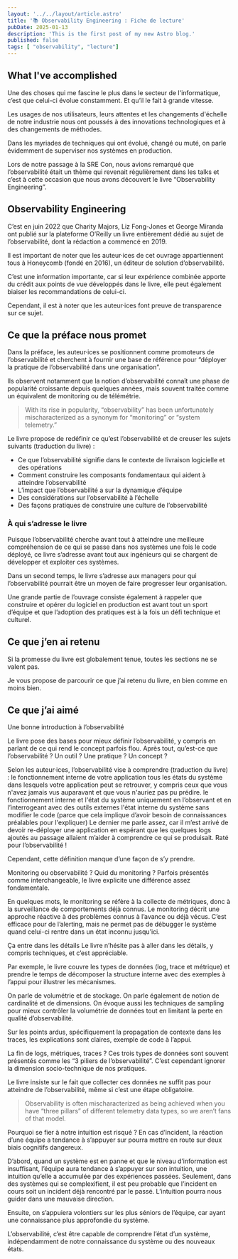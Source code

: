 ```yaml
---
layout: '../../layout/article.astro'
title: '📚 Observability Engineering : Fiche de lecture'
pubDate: 2025-01-13
description: 'This is the first post of my new Astro blog.'
published: false
tags: [ "observability", "lecture"]
---
```


## What I've accomplished

Une des choses qui me fascine le plus dans le secteur de l'informatique, c’est que celui-ci évolue constamment. Et qu’il
le fait à grande vitesse.

Les usages de nos utilisateurs, leurs attentes et les changements d'échelle de notre industrie nous ont poussés à des
innovations technologiques et à des changements de méthodes.

Dans les myriades de techniques qui ont évolué, changé ou muté, on parle évidemment de superviser nos systèmes en
production.

Lors de notre passage à la SRE Con, nous avions remarqué que l’observabilité était un thème qui revenait régulièrement
dans les talks et c’est à cette occasion que nous avons découvert le livre “Observability Engineering”.

## Observability Engineering

C’est en juin 2022 que Charity Majors, Liz Fong-Jones et George Miranda ont publié sur la plateforme O’Reilly un livre entièrement dédié au sujet de l’observabilité, dont la rédaction a commencé en 2019.

Il est important de noter que les auteur·ices de cet ouvrage appartiennent tous à Honeycomb (fondé en 2016), un éditeur de solution d’observabilité.

C’est une information importante, car si leur expérience combinée apporte du crédit aux points de vue développés dans le livre, elle peut également biaiser les recommandations de celui-ci.

Cependant, il est à noter que les auteur·ices font preuve de transparence sur ce sujet.

## Ce que la préface nous promet

Dans la préface, les auteur·ices se positionnent comme promoteurs de l’observabilité et cherchent à fournir une base de référence pour “déployer la pratique de l’observabilité dans une organisation”.

Ils observent notamment que la notion d’observabilité connaît une phase de popularité croissante depuis quelques années, mais souvent traitée comme un équivalent de monitoring ou de télémétrie.

> With its rise in popularity, “observability” has been unfortunately mischaracterized as a synonym for “monitoring” or “system telemetry.”

Le livre propose de redéfinir ce qu’est l’observabilité et de creuser les sujets suivants (traduction du livre) :

* Ce que l’observabilité signifie dans le contexte de livraison logicielle et des opérations
* Comment construire les composants fondamentaux qui aident à atteindre l’observabilité
* L’impact que l’observabilité a sur la dynamique d’équipe
* Des considérations sur l’observabilité à l’échelle
* Des façons pratiques de construire une culture de l’observabilité

### À qui s’adresse le livre

Puisque l’observabilité cherche avant tout à atteindre une meilleure compréhension de ce qui se passe dans nos systèmes une fois le code déployé, ce livre s’adresse avant tout aux ingénieurs qui se chargent de développer et exploiter ces systèmes.

Dans un second temps, le livre s’adresse aux managers pour qui l’observabilité pourrait être un moyen de faire progresser leur organisation.

Une grande partie de l’ouvrage consiste également à rappeler que construire et opérer du logiciel en production est avant tout un sport d’équipe et que l’adoption des pratiques est à la fois un défi technique et culturel.

## Ce que j’en ai retenu

Si la promesse du livre est globalement tenue, toutes les sections ne se valent pas.

Je vous propose de parcourir ce que j’ai retenu du livre, en bien comme en moins bien.

## Ce que j’ai aimé

Une bonne introduction à l’observabilité


Le livre pose des bases pour mieux définir l’observabilité, y compris en parlant de ce qui rend le concept parfois flou. Après tout, qu’est-ce que l’observabilité ? Un outil ? Une pratique ? Un concept ?

Selon les auteur·ices, l’observabilité vise à comprendre (traduction du livre) :
le fonctionnement interne de votre application
tous les états du système dans lesquels votre application peut se retrouver, y compris ceux que vous n'avez jamais vus auparavant et que vous n'auriez pas pu prédire.
le fonctionnement interne et l'état du système uniquement en l’observant et en l’interrogeant avec des outils externes
l'état interne du système sans modifier le code (parce que cela implique d’avoir besoin de connaissances préalables pour l'expliquer)
Le dernier me parle assez, car il m’est arrivé de devoir re-déployer une application en espérant que les quelques logs ajoutés au passage allaient m’aider à comprendre ce qui se produisait. Raté pour l’observabilité !

Cependant, cette définition manque d’une façon de s’y prendre.

Monitoring ou observabilité ? Quid du monitoring ?
Parfois présentés comme interchangeable, le livre explicite une différence assez fondamentale.

En quelques mots, le monitoring se réfère à la collecte de métriques, donc à la surveillance de comportements déjà connus.
Le monitoring décrit une approche réactive à des problèmes connus à l’avance ou déjà vécus. C’est efficace pour de l’alerting, mais ne permet pas de débugger le système quand celui-ci rentre dans un état inconnu jusqu’ici.

Ça entre dans les détails
Le livre n’hésite pas à aller dans les détails, y compris techniques, et c’est appréciable.


Par exemple, le livre couvre les types de données (log, trace et métrique) et prendre le temps de décomposer la structure interne avec des exemples à l’appui pour illustrer les mécanismes.

On parle de volumétrie et de stockage. On parle également de notion de cardinalité et de dimensions.
On évoque aussi les techniques de sampling pour mieux contrôler la volumétrie de données tout en limitant la perte en qualité d’observabilité.

Sur les points ardus, spécifiquement la propagation de contexte dans les traces, les explications sont claires, exemple de code à l’appui.


La fin de logs, métriques, traces ?
Ces trois types de données sont souvent présentés comme les “3 piliers de l’observabilité”.
C’est cependant ignorer la dimension socio-technique de nos pratiques.

Le livre insiste sur le fait que collecter ces données ne suffit pas pour atteindre de l’observabilité, même si c’est une étape obligatoire.

> Observability is often mischaracterized as being achieved when you have “three pillars” of different telemetry data types, so we aren’t fans of that model.

Pourquoi se fier à notre intuition est risqué ?
En cas d’incident, la réaction d’une équipe a tendance à s’appuyer sur pourra mettre en route sur deux biais cognitifs dangereux.

D’abord, quand un système est en panne et que le niveau d’information est insuffisant, l’équipe aura tendance à s’appuyer sur son intuition, une intuition qu’elle a accumulée par des expériences passées. Seulement, dans des systèmes qui se complexifient, il est peu probable que l’incident en cours soit un incident déjà rencontré par le passé. L’intuition pourra nous guider dans une mauvaise direction.

Ensuite, on s’appuiera volontiers sur les plus séniors de l’équipe, car ayant une connaissance plus approfondie du système.

L’observabilité, c’est être capable de comprendre l’état d’un système, indépendamment de notre connaissance du système ou des nouveaux états.
